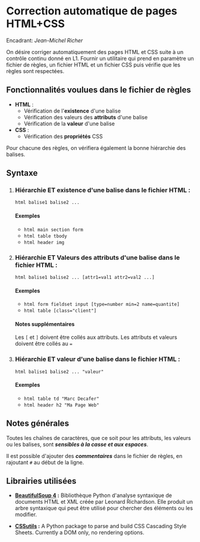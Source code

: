 # Correction automatique de pages HTML+CSS
Encadrant: *Jean-Michel Richer*

On désire corriger automatiquement des pages HTML et CSS suite à un contrôle continu donné en 
L1. Fournir un utilitaire qui prend en paramètre un fichier de règles, un fichier HTML et un fichier CSS puis vérifie que les règles sont respectées.

## Fonctionnalités voulues dans le fichier de règles
-   **HTML** :
    -   Vérification de l'**existence** d'une balise
    -   Vérification des valeurs des **attributs** d'une balise
    -   Vérification de la **valeur** d'une balise
-   **CSS** :
    -   Vérification des **propriétés** CSS

Pour chacune des règles, on vérifiera également la bonne hiérarchie des balises.

## Syntaxe

1. ### Hiérarchie ET existence d'une balise dans le fichier HTML :

    `html balise1 balise2 ...`

    #### Exemples 
    -   `html main section form`
    -   `html table tbody`
    -   `html header img`

2. ### Hiérarchie ET Valeurs des attributs d'une balise dans le fichier HTML :

    `html balise1 balise2 ... [attr1=val1 attr2=val2 ...]`

    #### Exemples 
    -   `html form fieldset input [type=number min=2 name=quantite]`
    -   `html table [class="client"]`
    
    #### Notes supplémentaires
    Les `[` et `]` doivent être collés aux attributs.
    Les attributs et valeurs doivent être collés au `=`

3. ### Hiérarchie ET valeur d'une balise dans le fichier HTML :

    `html balise1 balise2 ... "valeur"`

    #### Exemples 
    -   `html table td "Marc Decafer"`
    -   `html header h2 "Ma Page Web"`


## Notes générales
Toutes les chaînes de caractères, que ce soit pour les attributs, les valeurs ou les balises, sont ***sensibles à la casse et aux espaces***. 

Il est possible d'ajouter des ***commentaires*** dans le fichier de règles, en rajoutant `#` au début de la ligne.



## Librairies utilisées

-   **[BeautifulSoup 4](https://www.crummy.com/software/BeautifulSoup/bs4/doc/) :**
        Bibliothèque Python d'analyse syntaxique de documents HTML et XML créée par Leonard Richardson. 
        Elle produit un arbre syntaxique qui peut être utilisé pour chercher des éléments ou les modifier.

-   **[CSSutils](https://cthedot.de/cssutils/) :**
        A Python package to parse and build CSS Cascading Style Sheets. Currently a DOM only, no rendering options.
        
